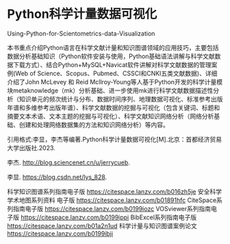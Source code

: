 # Python科学计量数据可视化

Using-Python-for-Scientometrics-data-Visualization

本书重点介绍Python语言在科学文献计量和知识图谱领域的应用技巧，主要包括数据分析基础知识（Python软件安装与使用，Python基础语法讲解与科学文献数据下载方式）、结合Python+MySQL+Navicat软件讲解对科学文献数据的管理案例(Web of Science、Scopus、Pubmed、CSSCI和CNKI五类文献数据)、详细介绍了John McLevey 和 Reid Mcllroy-Young等人基于Python开发的科学计量模块metaknowledge（mk）分析基础、进一步使用mk进行科学文献数据描述性分析（知识单元的频次统计与分布、数据时间序列、地理数据可视化、标准参考出版年谱和多维参考出版年谱）、科学文献数据的挖掘与可视化（包含关键词、标题和摘要文本术语、文本主题的挖掘与可视化）、科学文献知识网络分析（网络分析基础、创建和处理网络数据集的方法和知识网络分析）等内容。


引用格式:李显，李杰等编著.Python科学计量数据可视化[M].北京：首都经济贸易大学出版社.2023.

李杰. http://blog.sciencenet.cn/u/jerrycueb.

李显. https://blog.csdn.net/lys_828.

科学知识图谱系列指南电子版 https://citespace.lanzv.com/b016zh5je
安全科学学术地图系列资料 电子版 https://citespace.lanzv.com/b01891hfc
CiteSpace系列指南电子版 https://citespace.lanzv.com/b0199iozc
VOSviewer系列指南电子版 https://citespace.lanzv.com/b0199ippi
BibExcel系列指南电子版  https://citespace.lanzv.com/b01a2n1ud
科学计量与知识图谱案例论文 https://citespace.lanzv.com/b0199ibji
